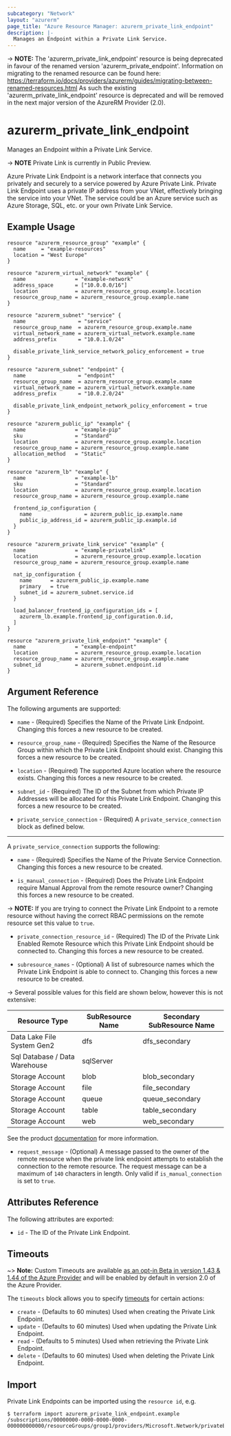 ```yaml
---
subcategory: "Network"
layout: "azurerm"
page_title: "Azure Resource Manager: azurerm_private_link_endpoint"
description: |-
  Manages an Endpoint within a Private Link Service.
---
```

-> **NOTE:** The 'azurerm_private_link_endpoint' resource is being deprecated in favour of the renamed version 'azurerm_private_endpoint'.
Information on migrating to the renamed resource can be found here: https://terraform.io/docs/providers/azurerm/guides/migrating-between-renamed-resources.html
As such the existing 'azurerm_private_link_endpoint' resource is deprecated and will be removed in the next major version of the AzureRM Provider (2.0).

# azurerm_private_link_endpoint

Manages an Endpoint within a Private Link Service.

-> **NOTE** Private Link is currently in Public Preview.

Azure Private Link Endpoint is a network interface that connects you privately and securely to a service powered by Azure Private Link. Private Link Endpoint uses a private IP address from your VNet, effectively bringing the service into your VNet. The service could be an Azure service such as Azure Storage, SQL, etc. or your own Private Link Service.

## Example Usage

```hcl
resource "azurerm_resource_group" "example" {
  name     = "example-resources"
  location = "West Europe"
}

resource "azurerm_virtual_network" "example" {
  name                = "example-network"
  address_space       = ["10.0.0.0/16"]
  location            = azurerm_resource_group.example.location
  resource_group_name = azurerm_resource_group.example.name
}

resource "azurerm_subnet" "service" {
  name                 = "service"
  resource_group_name  = azurerm_resource_group.example.name
  virtual_network_name = azurerm_virtual_network.example.name
  address_prefix       = "10.0.1.0/24"

  disable_private_link_service_network_policy_enforcement = true
}

resource "azurerm_subnet" "endpoint" {
  name                 = "endpoint"
  resource_group_name  = azurerm_resource_group.example.name
  virtual_network_name = azurerm_virtual_network.example.name
  address_prefix       = "10.0.2.0/24"

  disable_private_link_endpoint_network_policy_enforcement = true
}

resource "azurerm_public_ip" "example" {
  name                = "example-pip"
  sku                 = "Standard"
  location            = azurerm_resource_group.example.location
  resource_group_name = azurerm_resource_group.example.name
  allocation_method   = "Static"
}

resource "azurerm_lb" "example" {
  name                = "example-lb"
  sku                 = "Standard"
  location            = azurerm_resource_group.example.location
  resource_group_name = azurerm_resource_group.example.name

  frontend_ip_configuration {
    name                 = azurerm_public_ip.example.name
    public_ip_address_id = azurerm_public_ip.example.id
  }
}

resource "azurerm_private_link_service" "example" {
  name                = "example-privatelink"
  location            = azurerm_resource_group.example.location
  resource_group_name = azurerm_resource_group.example.name

  nat_ip_configuration {
    name      = azurerm_public_ip.example.name
    primary   = true
    subnet_id = azurerm_subnet.service.id
  }

  load_balancer_frontend_ip_configuration_ids = [
    azurerm_lb.example.frontend_ip_configuration.0.id,
  ]
}

resource "azurerm_private_link_endpoint" "example" {
  name                = "example-endpoint"
  location            = azurerm_resource_group.example.location
  resource_group_name = azurerm_resource_group.example.name
  subnet_id           = azurerm_subnet.endpoint.id
}
```

## Argument Reference

The following arguments are supported:

* `name` - (Required) Specifies the Name of the Private Link Endpoint. Changing this forces a new resource to be created.

* `resource_group_name` - (Required) Specifies the Name of the Resource Group within which the Private Link Endpoint should exist. Changing this forces a new resource to be created.

* `location` - (Required) The supported Azure location where the resource exists. Changing this forces a new resource to be created.

* `subnet_id` - (Required) The ID of the Subnet from which Private IP Addresses will be allocated for this Private Link Endpoint. Changing this forces a new resource to be created.

* `private_service_connection` - (Required) A `private_service_connection` block as defined below.

---

A `private_service_connection` supports the following:

* `name` - (Required) Specifies the Name of the Private Service Connection. Changing this forces a new resource to be created.

* `is_manual_connection` - (Required) Does the Private Link Endpoint require Manual Approval from the remote resource owner? Changing this forces a new resource to be created.

-> **NOTE:** If you are trying to connect the Private Link Endpoint to a remote resource without having the correct RBAC permissions on the remote resource set this value to `true`.

* `private_connection_resource_id` - (Required) The ID of the Private Link Enabled Remote Resource which this Private Link Endpoint should be connected to. Changing this forces a new resource to be created.

* `subresource_names` - (Optional) A list of subresource names which the Private Link Endpoint is able to connect to. Changing this forces a new resource to be created.

-> Several possible values for this field are shown below, however this is not extensive:

| Resource Type                 | SubResource Name | Secondary SubResource Name |
| ----------------------------- | ---------------- | -------------------------- |
| Data Lake File System Gen2    | dfs              | dfs_secondary              |
| Sql Database / Data Warehouse | sqlServer        |                            |
| Storage Account               | blob             | blob_secondary             |
| Storage Account               | file             | file_secondary             |
| Storage Account               | queue            | queue_secondary            |
| Storage Account               | table            | table_secondary            |
| Storage Account               | web              | web_secondary              |

See the product [documentation](https://docs.microsoft.com/en-us/azure/private-link/private-endpoint-overview#dns-configuration) for more information.

* `request_message` - (Optional) A message passed to the owner of the remote resource when the private link endpoint attempts to establish the connection to the remote resource. The request message can be a maximum of `140` characters in length. Only valid if `is_manual_connection` is set to `true`.

## Attributes Reference

The following attributes are exported:

* `id` - The ID of the Private Link Endpoint.

## Timeouts

~> **Note:** Custom Timeouts are available [as an opt-in Beta in version 1.43 & 1.44 of the Azure Provider](/docs/providers/azurerm/guides/2.0-beta.html) and will be enabled by default in version 2.0 of the Azure Provider.

The `timeouts` block allows you to specify [timeouts](https://www.terraform.io/docs/configuration/resources.html#timeouts) for certain actions:

* `create` - (Defaults to 60 minutes) Used when creating the Private Link Endpoint.
* `update` - (Defaults to 60 minutes) Used when updating the Private Link Endpoint.
* `read` - (Defaults to 5 minutes) Used when retrieving the Private Link Endpoint.
* `delete` - (Defaults to 60 minutes) Used when deleting the Private Link Endpoint.

## Import

Private Link Endpoints can be imported using the `resource id`, e.g.

```shell
$ terraform import azurerm_private_link_endpoint.example /subscriptions/00000000-0000-0000-0000-000000000000/resourceGroups/group1/providers/Microsoft.Network/privateEndpoints/endpoint1
```
